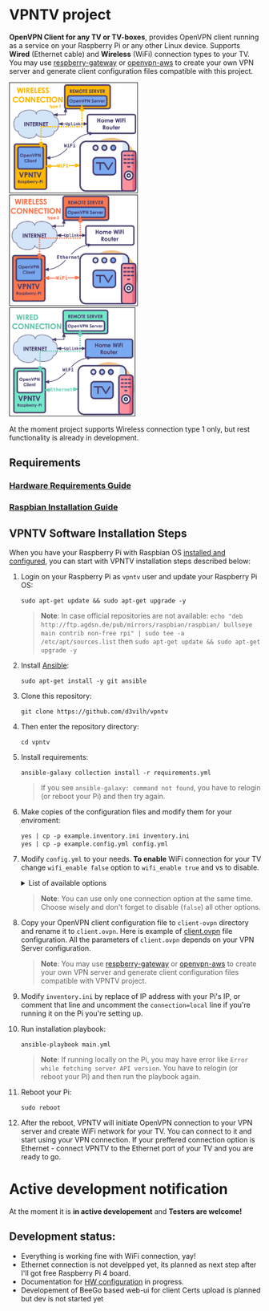 # VPNTV project
**OpenVPN Client for any TV or TV-boxes**, provides OpenVPN client running as a service on your Raspberry Pi or any other Linux device. Supports **Wired** (Ethernet cable) and **Wireless** (WiFi) connection types to your TV. You may use [respberry-gateway](https://github.com/d3vilh/raspberry-gateway) or [openvpn-aws](https://github.com/d3vilh/openvpn-aws) to create your own VPN server and generate client configuration files compatible with this project. 

<img src="https://github.com/d3vilh/vpntv/raw/main/images/vpntv-wireless.png" alt="wireless connection type 1" width="255" border="1" /> <img src="https://github.com/d3vilh/vpntv/raw/main/images/vpntv-wireless2.png" alt="wireless connection type 2" width="255" border="1" /> <img src="https://github.com/d3vilh/vpntv/raw/main/images/vpntv-wired.png" alt="wired connection" width="250" border="1" />

At the moment project supports Wireless connection type 1 only, but rest functionality is already in development.

## Requirements
   ### [Hardware Requirements Guide](https://github.com/d3vilh/vpntv-hardware)
   ### [Raspbian Installation Guide](https://github.com/d3vilh/vpntv-hardware/tree/main/imager-configuration)

## VPNTV Software Installation Steps
 When you have your Raspberry Pi with Raspbian OS [installed and configured](https://github.com/d3vilh/vpntv-hardware/tree/main/imager-configuration), you can start with VPNTV installation steps described below:
  1. Login on your Raspberry Pi as `vpntv` user and update your Raspberry Pi OS:
     ```shell
     sudo apt-get update && sudo apt-get upgrade -y
     ```
      > **Note**: In case official repositories are not available: `echo "deb http://ftp.agdsn.de/pub/mirrors/raspbian/raspbian/ bullseye main contrib non-free rpi" | sudo tee -a /etc/apt/sources.list` then `sudo apt-get update && sudo apt-get upgrade -y`

  2. Install [Ansible](https://docs.ansible.com/ansible/latest/installation_guide/intro_installation.html):
     ```shell 
     sudo apt-get install -y git ansible
     ```
  3. Clone this repository: 
     ```shell
     git clone https://github.com/d3vilh/vpntv
     ```
  4. Then enter the repository directory: 
     ```shell 
     cd vpntv
     ```
  5. Install requirements: 
     ```shell
     ansible-galaxy collection install -r requirements.yml
     ```
     > If you see `ansible-galaxy: command not found`, you have to relogin (or reboot your Pi) and then try again.
  6. Make copies of the configuration files and modify them for your enviroment:
     ```shell
     yes | cp -p example.inventory.ini inventory.ini 
     yes | cp -p example.config.yml config.yml
     ```
  7.  Modify `config.yml` to your needs.
     **To enable** WiFi connection for your TV change `wifi_enable false` option to `wifi_enable true` and vs to disable.
      <details>
         <summary>
           List of available options
         </summary>

         * **ovpnclient_enable** - enable/disable OpenVPN client service. You need to have OpenVPN client configuration file in `client-ovpn` directory (see next installation step).
  
         * **wifi2wifi_enable** - enable/disable VT over WiFi connection. VPNTV connects to your home WiFi network and create new WiFi network for your TV. You need to configure here WiFi network name and password of new AP which will be up on vpntv. Used only if you have WiFi dongle connected to your Raspberry Pi. Can't be used with other connection options at the same time.
  
         * **wifi_mod_enable** - enable/disable custom WiFi modules installation. You need to enable it if your WiFi dongle does not support AP mode by Raspberry Pi OS by default. [Refer to the list](https://github.com/d3vilh/vpntv/tree/main/wifi-modules) of all supported WiFi dongles.
  
         * **wifi2ethernet_enable** - enable/disable TV over Ethernet connection. Used only if your TV has Ethernet cable connected to your Raspberry Pi. Can't be used with other connection options at the same time.

         * **ethernet2wifi_enable** - enable/disable TV over WiFi connection, while VPNTV connected by Ethernet cable to your home Router. You need to configure here WiFi network name and password of new AP which will be up on vpntv. Can't be used with other connection options at the same time.
      </details>

         > **Note**: You can use only one connection option at the same time. Choose wisely and don't forget to disable (`false`) all other options.

  8. Copy your OpenVPN client configuration file to `client-ovpn` directory and rename it to `client.ovpn`. Here is example of [client.ovpn](https://github.com/d3vilh/vpntv/blob/master/client-ovpn/example-client.ovpn) file configuration. All the parameters of `client.ovpn` depends on your VPN Server configuration. 
      > **Note**: You may use [respberry-gateway](https://github.com/d3vilh/raspberry-gateway) or [openvpn-aws](https://github.com/d3vilh/openvpn-aws) to create your own VPN server and generate client configuration files compatible with VPNTV project.

  9.  Modify `inventory.ini` by replace of IP address with your Pi's IP, or comment that line and uncomment the `connection=local` line if you're running it on the Pi you're setting up.

  10.  Run installation playbook:
       ```shell
       ansible-playbook main.yml
       ```
       > **Note**: If running locally on the Pi, you may have error like `Error while fetching server API version`. You have to relogin (or reboot your Pi) and then run the playbook again.

  11.  Reboot your Pi:
       ```shell
       sudo reboot
       ```

  12.  After the reboot, VPNTV will initiate OpenVPN connection to your VPN server and create WiFi network for your TV. You can connect to it and start using your VPN connection. If your preffered connection option is Ethernet - connect VPNTV to the Ethernet port of your TV and you are ready to go.
 
# Active development notification
At the moment it is **in active developement** and **Testers are welcome!**

## Development status:
* Everything is working fine with WiFi connection, yay!
* Ethernet connection is not develpped yet, its planned as next step after I'll got free Raspberry Pi 4 board.
* Documentation for [HW configuration](https://github.com/d3vilh/vpntv-hardware) in progress.
* Developement of BeeGo based web-ui for client Certs upload is planned but dev is not started yet
